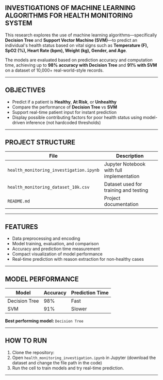 ## INVESTIGATIONS OF MACHINE LEARNING ALGORITHMS FOR HEALTH MONITORING SYSTEM

This research explores the use of machine learning algorithms—specifically **Decision Tree** and **Support Vector Machine (SVM)**—to predict an individual's health status based on vital signs such as **Temperature (F), SpO2 (%), Heart Rate (bpm), Weight (kg), Gender, and Age**.

The models are evaluated based on prediction accuracy and computation time, achieving up to **98% accuracy with Decision Tree** and **91% with SVM** on a dataset of 10,000+ real-world-style records.

---

## OBJECTIVES

- Predict if a patient is **Healthy**, **At Risk**, or **Unhealthy**
- Compare the performance of **Decision Tree** vs **SVM**
- Support real-time patient input for instant prediction
- Display possible contributing factors for poor health status using model-driven inference (not hardcoded thresholds)

---

## PROJECT STRUCTURE

|              File                       |                Description                |
|-----------------------------------------|-------------------------------------------|
| `health_monitoring_investigation.ipynb` | Jupyter Notebook with full implementation |
| `health_monitoring_dataset_10k.csv`     | Dataset used for training and testing     |
| `README.md`                             | Project documentation                     |

---

## FEATURES

- Data preprocessing and encoding
- Model training, evaluation, and comparison
- Accuracy and prediction time measurement
- Compact visualization of model performance
- Real-time prediction with reason extraction for non-healthy cases

---

## MODEL PERFORMANCE

| Model         | Accuracy | Prediction Time |
|---------------|----------|-----------------|
| Decision Tree | 98%      | Fast            |
| SVM           | 91%      | Slower          |

**Best performing model:** `Decision Tree`

---

## HOW TO RUN

1. Clone the repository:
2. Open `health_monitoring_investigation.ipynb` in Jupyter (download the dataset and change the file path in the code)
3. Run the cell to train models and try real-time prediction.

---
